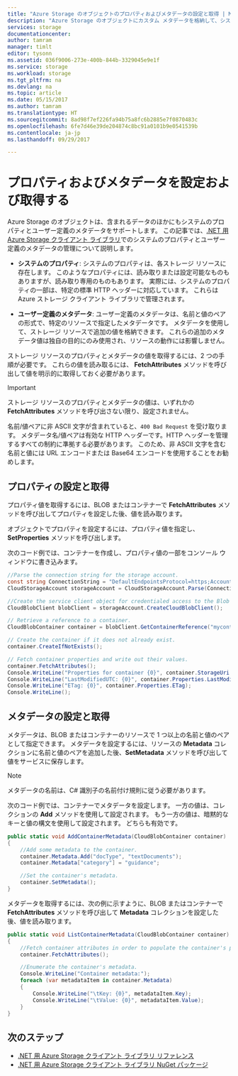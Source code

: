 ```yaml
---
title: "Azure Storage のオブジェクトのプロパティおよびメタデータの設定と取得 | Microsoft Docs"
description: "Azure Storage のオブジェクトにカスタム メタデータを格納して、システムのプロパティを設定、取得します。"
services: storage
documentationcenter: 
author: tamram
manager: timlt
editor: tysonn
ms.assetid: 036f9006-273e-400b-844b-3329045e9e1f
ms.service: storage
ms.workload: storage
ms.tgt_pltfrm: na
ms.devlang: na
ms.topic: article
ms.date: 05/15/2017
ms.author: tamram
ms.translationtype: HT
ms.sourcegitcommit: 8ad98f7ef226fa94b75a8fc6b2885e7f0870483c
ms.openlocfilehash: 6fe7d46e39de204874c8bc91a0101b9e0541539b
ms.contentlocale: ja-jp
ms.lasthandoff: 09/29/2017

---
```

# <a name="set-and-retrieve-properties-and-metadata"></a>プロパティおよびメタデータを設定および取得する

Azure Storage のオブジェクトは、含まれるデータのほかにもシステムのプロパティとユーザー定義のメタデータをサポートします。 この記事では、[.NET 用 Azure Storage クライアント ライブラリ](https://www.nuget.org/packages/WindowsAzure.Storage/)でのシステムのプロパティとユーザー定義のメタデータの管理について説明します。

* **システムのプロパティ**: システムのプロパティは、各ストレージ リソースに存在します。 このようなプロパティには、読み取りまたは設定可能なものもありますが、読み取り専用のものもあります。 実際には、システムのプロパティの一部は、特定の標準 HTTP ヘッダーに対応しています。 これらは Azure ストレージ クライアント ライブラリで管理されます。

* **ユーザー定義のメタデータ**: ユーザー定義のメタデータは、名前と値のペアの形式で、特定のリソースで指定したメタデータです。 メタデータを使用して、ストレージ リソースで追加の値を格納できます。 これらの追加のメタデータ値は独自の目的にのみ使用され、リソースの動作には影響しません。

ストレージ リソースのプロパティとメタデータの値を取得するには、2 つの手順が必要です。 これらの値を読み取るには、 **FetchAttributes** メソッドを呼び出して値を明示的に取得しておく必要があります。

> [!IMPORTANT]
> ストレージ リソースのプロパティとメタデータの値は、いずれかの **FetchAttributes** メソッドを呼び出さない限り、設定されません。
>
> 名前/値ペアに非 ASCII 文字が含まれていると、`400 Bad Request` を受け取ります。 メタデータ名/値ペアは有効な HTTP ヘッダーです。HTTP ヘッダーを管理するすべての制約に準拠する必要があります。 このため、非 ASCII 文字を含む名前と値には URL エンコードまたは Base64 エンコードを使用することをお勧めします。
>

## <a name="setting-and-retrieving-properties"></a>プロパティの設定と取得
プロパティ値を取得するには、BLOB またはコンテナーで **FetchAttributes** メソッドを呼び出してプロパティを設定した後、値を読み取ります。

オブジェクトでプロパティを設定するには、プロパティ値を指定し、 **SetProperties** メソッドを呼び出します。

次のコード例では、コンテナーを作成し、プロパティ値の一部をコンソール ウィンドウに書き込みます。

```csharp
//Parse the connection string for the storage account.
const string ConnectionString = "DefaultEndpointsProtocol=https;AccountName=account-name;AccountKey=account-key";
CloudStorageAccount storageAccount = CloudStorageAccount.Parse(ConnectionString);

//Create the service client object for credentialed access to the Blob service.
CloudBlobClient blobClient = storageAccount.CreateCloudBlobClient();

// Retrieve a reference to a container.
CloudBlobContainer container = blobClient.GetContainerReference("mycontainer");

// Create the container if it does not already exist.
container.CreateIfNotExists();

// Fetch container properties and write out their values.
container.FetchAttributes();
Console.WriteLine("Properties for container {0}", container.StorageUri.PrimaryUri.ToString());
Console.WriteLine("LastModifiedUTC: {0}", container.Properties.LastModified.ToString());
Console.WriteLine("ETag: {0}", container.Properties.ETag);
Console.WriteLine();
```

## <a name="setting-and-retrieving-metadata"></a>メタデータの設定と取得
メタデータは、BLOB またはコンテナーのリソースで 1 つ以上の名前と値のペアとして指定できます。 メタデータを設定するには、リソースの **Metadata** コレクションに名前と値のペアを追加した後、**SetMetadata** メソッドを呼び出して値をサービスに保存します。

> [!NOTE]
> メタデータの名前は、C# 識別子の名前付け規則に従う必要があります。
>
>

次のコード例では、コンテナーでメタデータを設定します。 一方の値は、コレクションの **Add** メソッドを使用して設定されます。 もう一方の値は、暗黙的なキーと値の構文を使用して設定されます。 どちらも有効です。

```csharp
public static void AddContainerMetadata(CloudBlobContainer container)
{
    //Add some metadata to the container.
    container.Metadata.Add("docType", "textDocuments");
    container.Metadata["category"] = "guidance";

    //Set the container's metadata.
    container.SetMetadata();
}
```

メタデータを取得するには、次の例に示すように、BLOB またはコンテナーで **FetchAttributes** メソッドを呼び出して **Metadata** コレクションを設定した後、値を読み取ります。

```csharp
public static void ListContainerMetadata(CloudBlobContainer container)
{
    //Fetch container attributes in order to populate the container's properties and metadata.
    container.FetchAttributes();

    //Enumerate the container's metadata.
    Console.WriteLine("Container metadata:");
    foreach (var metadataItem in container.Metadata)
    {
        Console.WriteLine("\tKey: {0}", metadataItem.Key);
        Console.WriteLine("\tValue: {0}", metadataItem.Value);
    }
}
```

## <a name="next-steps"></a>次のステップ
* [.NET 用 Azure Storage クライアント ライブラリ リファレンス](/dotnet/api/?term=Microsoft.WindowsAzure.Storage)
* [.NET 用 Azure Storage クライアント ライブラリ NuGet パッケージ](https://www.nuget.org/packages/WindowsAzure.Storage/)

